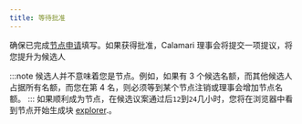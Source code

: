 ```yaml
---
title: 等待批准
---
```


确保已完成[节点申请](https://docs.google.com/forms/d/e/1FAIpQLScizDDMq7jWeOPVVEMr3EY_Z6N6ugdkL8aKgAbZ9lAJX6DEOQ/viewform)填写。如果获得批准，Calamari 理事会将提交一项提议，将您提升为候选人

:::note
候选人并不意味着您是节点。例如，如果有 3 个候选名额，而其他候选人占据所有名额，而您在第 4 名，则必须等到某个节点注销或理事会增加节点名额。
:::
如果顺利成为节点，在候选议案通过后`12`到`24`几小时，您将在浏览器中看到节点开始生成块 [explorer](https://polkadot.js.org/apps/?rpc=wss%3A%2F%2Fws.calamari.systems%2F#/explorer).。
